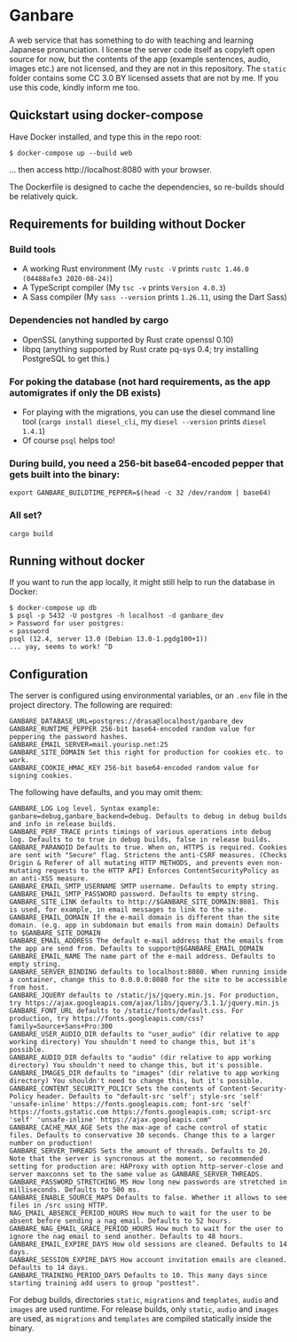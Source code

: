 # Ganbare
A web service that has something to do with teaching and learning Japanese pronunciation. I license the server code itself as copyleft open source for now, but the contents of the app (example sentences, audio, images etc.) are not licensed, and they are not in this repository. The `static` folder contains some CC 3.0 BY licensed assets that are not by me. If you use this code, kindly inform me too.

## Quickstart using docker-compose

Have Docker installed, and type this in the repo root:
```
$ docker-compose up --build web
```
... then access http://localhost:8080 with your browser.

The Dockerfile is designed to cache the dependencies, so re-builds should be relatively quick.

## Requirements for building without Docker

### Build tools
* A working Rust environment (My `rustc -V` prints `rustc 1.46.0 (04488afe3 2020-08-24)`)
* A TypeScript compiler (My `tsc -v` prints `Version 4.0.3`)
* A Sass compiler (My `sass --version` prints `1.26.11`, using the Dart Sass)

### Dependencies not handled by cargo
* OpenSSL (anything supported by Rust crate openssl 0.10)
* libpq (anything supported by Rust crate pq-sys 0.4; try installing PostgreSQL to get this.)

### For poking the database (not hard requirements, as the app automigrates if only the DB exists)
* For playing with the migrations, you can use the diesel command line tool (`cargo install diesel_cli`, my `diesel --version` prints `diesel 1.4.1`)
* Of course `psql` helps too!

### During build, you need a 256-bit base64-encoded pepper that gets built into the binary:

    export GANBARE_BUILDTIME_PEPPER=$(head -c 32 /dev/random | base64)

### All set?

    cargo build

## Running without docker

If you want to run the app locally, it might still help to run the database in Docker:

```
$ docker-compose up db
$ psql -p 5432 -U postgres -h localhost -d ganbare_dev
> Password for user postgres:
< password
psql (12.4, server 13.0 (Debian 13.0-1.pgdg100+1)) 
... yay, seems to work! ^D
```

## Configuration

The server is configured using environmental variables, or an `.env` file in the project directory. The following are required:

    GANBARE_DATABASE_URL=postgres://drasa@localhost/ganbare_dev
    GANBARE_RUNTIME_PEPPER 256-bit base64-encoded random value for peppering the password hashes.
    GANBARE_EMAIL_SERVER=mail.yourisp.net:25
    GANBARE_SITE_DOMAIN Set this right for production for cookies etc. to work.
    GANBARE_COOKIE_HMAC_KEY 256-bit base64-encoded random value for signing cookies.

The following have defaults, and you may omit them:

    GANBARE_LOG Log level. Syntax example: ganbare=debug,ganbare_backend=debug. Defaults to debug in debug builds and info in release builds.
    GANBARE_PERF_TRACE prints timings of various operations into debug log. Defaults to to true in debug builds, false in release builds.
    GANBARE_PARANOID Defaults to true. When on, HTTPS is required. Cookies are sent with "Secure" flag. Strictens the anti-CSRF measures. (Checks Origin & Referer of all mutating HTTP METHODS, and prevents even non-mutating requests to the HTTP API) Enforces ContentSecurityPolicy as an anti-XSS measure.
    GANBARE_EMAIL_SMTP_USERNAME SMTP username. Defaults to empty string.
    GANBARE_EMAIL_SMTP_PASSWORD password. Defaults to empty string.
    GANBARE_SITE_LINK defaults to http://$GANBARE_SITE_DOMAIN:8081. This is used, for example, in email messages to link to the site.
    GANBARE_EMAIL_DOMAIN If the e-mail domain is different than the site domain. (e.g. app in subdomain but emails from main domain) Defaults to $GANBARE_SITE_DOMAIN
    GANBARE_EMAIL_ADDRESS The default e-mail address that the emails from the app are send from. Defaults to support@$GANBARE_EMAIL_DOMAIN
    GANBARE_EMAIL_NAME The name part of the e-mail address. Defaults to empty string.
    GANBARE_SERVER_BINDING defaults to localhost:8080. When running inside a container, change this to 0.0.0.0:8080 for the site to be accessible from host.
    GANBARE_JQUERY defaults to /static/js/jquery.min.js. For production, try https://ajax.googleapis.com/ajax/libs/jquery/3.1.1/jquery.min.js
    GANBARE_FONT_URL defaults to /static/fonts/default.css. For production, try https://fonts.googleapis.com/css?family=Source+Sans+Pro:300
    GANBARE_USER_AUDIO_DIR defaults to "user_audio" (dir relative to app working directory) You shouldn't need to change this, but it's possible.
    GANBARE_AUDIO_DIR defaults to "audio" (dir relative to app working directory) You shouldn't need to change this, but it's possible.
    GANBARE_IMAGES_DIR defaults to "images" (dir relative to app working directory) You shouldn't need to change this, but it's possible.
    GANBARE_CONTENT_SECURITY_POLICY Sets the contents of Content-Security-Policy header. Defaults to "default-src 'self'; style-src 'self' 'unsafe-inline' https://fonts.googleapis.com; font-src 'self' https://fonts.gstatic.com https://fonts.googleapis.com; script-src 'self' 'unsafe-inline' https://ajax.googleapis.com"
    GANBARE_CACHE_MAX_AGE Sets the max-age of cache control of static files. Defaults to conservative 30 seconds. Change this to a larger number on production!
    GANBARE_SERVER_THREADS Sets the amount of threads. Defaults to 20. Note that the server is syncronous at the moment, so recommended setting for production are: HAProxy with option http-server-close and server maxconns set to the same value as GANBARE_SERVER_THREADS.
    GANBARE_PASSWORD_STRETCHING_MS How long new passwords are stretched in milliseconds. Defaults to 500 ms.
    GANBARE_ENABLE_SOURCE_MAPS Defaults to false. Whether it allows to see files in /src using HTTP.
    NAG_EMAIL_ABSENCE_PERIOD_HOURS How much to wait for the user to be absent before sending a nag email. Defaults to 52 hours.
    GANBARE_NAG_EMAIL_GRACE_PERIOD_HOURS How much to wait for the user to ignore the nag email to send another. Defaults to 48 hours.
    GANBARE_EMAIL_EXPIRE_DAYS How old sessions are cleaned. Defaults to 14 days.
    GANBARE_SESSION_EXPIRE_DAYS How account invitation emails are cleaned. Defaults to 14 days.
    GANBARE_TRAINING_PERIOD_DAYS Defaults to 10. This many days since starting training add users to group "posttest".

For debug builds, directories `static`, `migrations` and `templates`, `audio` and `images` are used runtime.
For release builds, only `static`, `audio` and `images` are used, as `migrations` and `templates` are compiled statically inside the binary.
